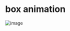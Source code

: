 # box animation
![image](https://user-images.githubusercontent.com/92840891/210471005-f4f9e227-ba9e-4f01-8250-0f565cfd2042.png)
